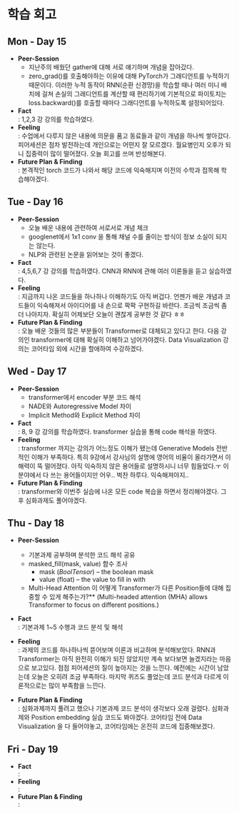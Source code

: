 # 학습 회고

## Mon - Day 15
- **Peer-Session**  
    - 지난주의 배웠던 gather에 대해 서로 얘기하며 개념을 잡아갔다.  
    - zero_grad()를 호출해야하는 이유에 대해 PyTorch가 그래디언트를 누적하기 때문이다. 이러한 누적 동작이 RNN(순환 신경망)을 학습할 때나 여러 미니 배치에 걸쳐 손실의 그래디언트를 계산할 때 편리하기에 기본적으로 파이토치는 loss.backward()를 호출할 때마다 그래디언트를 누적하도록 설정되어있다.
- **Fact**  
: 1,2,3 강 강의를 학습하였다. 
- **Feeling**  
: 수업에서 다루지 않은 내용에 의문을 품고 동료들과 같이 개념을 하나씩 쌓아갔다. 피어세션은 점차 발전하는데 개인으로는 어떤지 잘 모르겠다. 월요병인지 오후가 되니 집중력이 많이 떨어졌다. 오늘 회고를 쓰며 반성해본다.
- **Future Plan & Finding**  
: 본격적인 torch 코드가 나와서 해당 코드에 익숙해지며 이전의 수학과 접목해 학습해야겠다.


## Tue - Day 16
- **Peer-Session**  
    - 오늘 배운 내용에 관련하여 서로서로 개념 체크
    - googlenet에서 1x1 conv 을 통해 채널 수를 줄이는 방식이 정보 소실이 되지는 않는다.
    - NLP와 관련된 논문을 읽어보는 것이 좋겠다.
- **Fact**  
: 4,5,6,7 강 강의를 학습하였다. CNN과 RNN에 관해 여러 이론들을 듣고 실습하였다.
- **Feeling**  
: 지금까지 나온 코드들을 하나하나 이해하기도 아직 버겁다. 언젠가 배운 개념과 코드들이 익숙해져서 아이디어를 내 손으로 팍팍 구현하길 바란다. 조금씩 조금씩 좀 더 나아지자. 확실히 어제보단 오늘이 괜찮게 공부한 것 같다 ㅎㅎ
- **Future Plan & Finding**  
: 오늘 배운 것들의 많은 부분들이 Transformer로 대체되고 있다고 한다. 다음 강의인 transformer에 대해 확실히 이해하고 넘어가야겠다. Data Visualization 강의는 코어타임 외에 시간을 할애하여 수강하겠다.


## Wed - Day 17
- **Peer-Session**  
    - transformer에서 encoder 부분 코드 해석
    - NADE와 Autoregressive Model 차이
    - Implicit Method와 Explicit Method 차이
- **Fact**  
: 8, 9 강 강의를 학습하였다. transformer 실습을 통해 code 해석을 하였다.
- **Feeling**  
: transformer 까지는 강의가 어느정도 이해가 됐는데 Generative Models 전반적인 이해가 부족하다. 특히 9강에서 강사님의 설명에 영어의 비율이 올라가면서 이해력이 뚝 떨어졌다. 아직 익숙하지 않은 용어들로 설명하시니 너무 힘들었다.ㅜ 이 분야에서 다 쓰는 용어들이지만 어우.. 벅찬 하루다. 익숙해져야지..
- **Future Plan & Finding**  
: transformer와 이번주 실습에 나온 모든 code 복습을 하면서 정리해야겠다. 그 후 심화과제도 풀어야겠다.


## Thu - Day 18
- **Peer-Session**  
    - 기본과제 공부하며 분석한 코드 해석 공유
    - masked_fill(mask, value) 함수 조사
        - mask (*BoolTensor*) – the boolean mask
        - value (float) – the value to fill in with
    - Multi-Head Attention 이 어떻게 Transformer가 다른 Position들에 대해 집중할 수 있게 해주는가?**
    (Multi-headed attention (MHA) allows Transformer to focus on different positions.)

- **Fact**  
: 기본과제 1~5 수행과 코드 분석 및 해석
- **Feeling**  
: 과제의 코드를 하나하나씩 뜯어보며 이론과 비교하며 분석해보았다. RNN과 Transformer는 아직 완전히 이해가 되진 않았지만 계속 보다보면 늘겠지라는 마음으로 보고있다. 점점 피어세션의 질이 높아지는 것을 느낀다. 예전에는 시간이 남았는데 오늘은 오히려 조금 부족하다. 마지막 퀴즈도 풀었는데 코드 분석과 다르게 이론적으로는 많이 부족함을 느낀다.
- **Future Plan & Finding**  
: 심화과제까지 풀려고 했으나 기본과제 코드 분석이 생각보다 오래 걸렸다. 심화과제와 Position embedding 실습 코드도 봐야겠다. 코어타임 전에 Data Visualization 을 다 들어야놓고, 코어타임에는 온전히 코드에 집중해보겠다.


## Fri - Day 19
- **Fact**  
: 
- **Feeling**  
: 
- **Future Plan & Finding**  
: 



